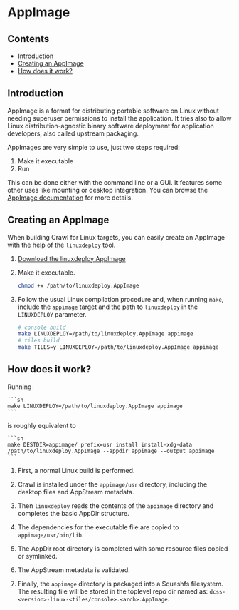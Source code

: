 # AppImage

## Contents

* [Introduction](#introduction)
* [Creating an AppImage](#creating-an-appimage)
* [How does it work?](#how-does-it-work)

## Introduction

AppImage is a format for distributing portable software on Linux without needing
superuser permissions to install the application. It tries also to allow Linux
distribution-agnostic binary software deployment for application developers,
also called upstream packaging.

AppImages are very simple to use, just two steps required:

1. Make it executable
2. Run

This can be done either with the command line or a GUI. It features some other
uses like mounting or desktop integration. You can browse the [AppImage
documentation](https://docs.appimage.org/) for more details.

## Creating an AppImage

When building Crawl for Linux targets, you can easily create an AppImage with
the help of the `linuxdeploy` tool.

1. [Download the linuxdeploy AppImage](
   https://github.com/linuxdeploy/linuxdeploy/releases)

2. Make it executable.

    ```sh
    chmod +x /path/to/linuxdeploy.AppImage
    ```

3. Follow the usual Linux compilation procedure and, when running `make`,
   include the `appimage` target and the path to `linuxdeploy` in the
   `LINUXDEPLOY` parameter.

    ```sh
    # console build
    make LINUXDEPLOY=/path/to/linuxdeploy.AppImage appimage
    # tiles build
    make TILES=y LINUXDEPLOY=/path/to/linuxdeploy.AppImage appimage
    ```

## How does it work?

Running

    ```sh
    make LINUXDEPLOY=/path/to/linuxdeploy.AppImage appimage
    ```

is roughly equivalent to

    ```sh
    make DESTDIR=appimage/ prefix=usr install install-xdg-data
    /path/to/linuxdeploy.AppImage --appdir appimage --output appimage
    ```

1. First, a normal Linux build is performed.

2. Crawl is installed under the `appimage/usr` directory, including the desktop
   files and AppStream metadata.

3. Then `linuxdeploy` reads the contents of the `appimage` directory and
   completes the basic AppDir structure.

4. The dependencies for the executable file are copied  to
   `appimage/usr/bin/lib`.

5. The AppDir root directory is completed with some resource files copied or
   symlinked.

6. The AppStream metadata is validated.

7. Finally, the `appimage` directory is packaged into a Squashfs filesystem.
   The resulting file will be stored in the toplevel repo dir named as:
   `dcss-<version>-linux-<tiles/console>.<arch>.AppImage`.

